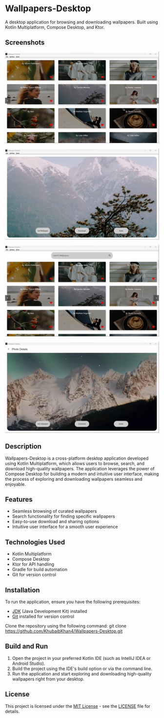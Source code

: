 # Wallpapers-Desktop

A desktop application for browsing and downloading wallpapers. Built using Kotlin Multiplatform, Compose Desktop, and Ktor.

## Screenshots

![Screenshot 1](https://github.com/KhubaibKhan4/Wallpapers-Desktop/blob/master/screenshots/11.png)

![Screenshot 2](https://github.com/KhubaibKhan4/Wallpapers-Desktop/blob/master/screenshots/22.png)

![Screenshot 3](https://github.com/KhubaibKhan4/Wallpapers-Desktop/blob/master/screenshots/33.png)

![Screenshot 4](https://github.com/KhubaibKhan4/Wallpapers-Desktop/blob/master/screenshots/44.png)

## Description

Wallpapers-Desktop is a cross-platform desktop application developed using Kotlin Multiplatform, which allows users to browse, search, and download high-quality wallpapers. The application leverages the power of Compose Desktop for building a modern and intuitive user interface, making the process of exploring and downloading wallpapers seamless and enjoyable.

## Features

- Seamless browsing of curated wallpapers
- Search functionality for finding specific wallpapers
- Easy-to-use download and sharing options
- Intuitive user interface for a smooth user experience

## Technologies Used

- Kotlin Multiplatform
- Compose Desktop
- Ktor for API handling
- Gradle for build automation
- Git for version control

## Installation

To run the application, ensure you have the following prerequisites:

- [JDK](https://www.oracle.com/java/technologies/javase-jdk11-downloads.html) (Java Development Kit) installed
- [Git](https://git-scm.com/downloads) installed for version control

Clone the repository using the following command:
git clone https://github.com/KhubaibKhan4/Wallpapers-Desktop.git


## Build and Run

1. Open the project in your preferred Kotlin IDE (such as IntelliJ IDEA or Android Studio).
2. Build the project using the IDE's build option or via the command line.
3. Run the application and start exploring and downloading high-quality wallpapers right from your desktop.

## License

This project is licensed under the [MIT License](https://opensource.org/licenses/MIT) - see the [LICENSE](LICENSE) file for details.

